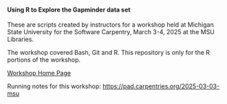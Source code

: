 #### Using R to Explore the Gapminder data set

These are scripts created by instructors for a workshop held at Michigan State
University for the Software Carpentry, March 3-4, 2025 at the MSU Libraries. 

The workshop covered Bash, Git and R.  This repository is only for the R portions
of the workshop. 

[Workshop Home Page](https://msu-icer.github.io/2025-03-03-msu/)

Running notes for this workshop: https://pad.carpentries.org/2025-03-03-msu

